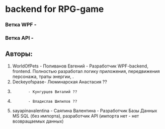 # backend for RPG-game
### Ветка WPF - 
### Ветка API - 

## Авторы: 
1. WorldOfPets - Поливанов Евгений - Разработчик WPF-backend, frontend. Полностью разработал логику приложения, передвижения персонажа, траты энергии, .
2. Deckeyofspase- Люминарская Анастасия ??
3.            - Кунгурцев Виталий ??
4.            - Владислав Шипилов ??
5. sayapinavalentina - Саяпина Валентина - Разработчик Базы Данных MS SQL (без импорта), разработчик API (импорта нет - нет возвращаемых данных)
